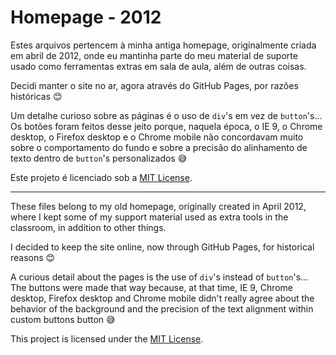 # Homepage - 2012

Estes arquivos pertencem à minha antiga homepage, originalmente criada em abril de 2012, onde eu mantinha parte do meu material de suporte usado como ferramentas extras em sala de aula, além de outras coisas.

Decidi manter o site no ar, agora através do GitHub Pages, por razões históricas 😊

Um detalhe curioso sobre as páginas é o uso de `div`'s em vez de `button`'s... Os botões foram feitos desse jeito porque, naquela época, o IE 9, o Chrome desktop, o Firefox desktop e o Chrome mobile não concordavam muito sobre o comportamento do fundo e sobre a precisão do alinhamento de texto dentro de `button`'s personalizados 😅

Este projeto é licenciado sob a [MIT License](https://github.com/carlosrafaelgn/Homepage2012/blob/main/LICENSE).

---

These files belong to my old homepage, originally created in April 2012, where I kept some of my support material used as extra tools in the classroom, in addition to other things.

I decided to keep the site online, now through GitHub Pages, for historical reasons 😊

A curious detail about the pages is the use of `div`'s instead of `button`'s... The buttons were made that way because, at that time, IE 9, Chrome desktop, Firefox desktop and Chrome mobile didn't really agree about the behavior of the background and the precision of the text alignment within custom buttons button 😅

This project is licensed under the [MIT License](https://github.com/carlosrafaelgn/Homepage2012/blob/main/LICENSE).
